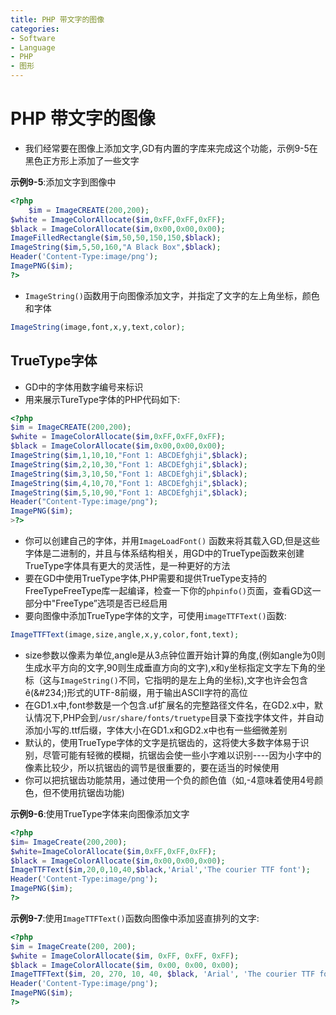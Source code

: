 ```yaml
---
title: PHP 带文字的图像
categories:
- Software
- Language
- PHP
- 图形
---
```

# PHP 带文字的图像

- 我们经常要在图像上添加文字,GD有内置的字库来完成这个功能，示例9-5在黑色正方形上添加了一些文字

**示例9-5**:添加文字到图像中

```php
<?php
    $im = ImageCREATE(200,200);
$white = ImageColorAllocate($im,0xFF,0xFF,0xFF);
$black = ImageColorAllocate($im,0x00,0x00,0x00);
ImageFilledRectangle($im,50,50,150,150,$black);
ImageString($im,5,50,160,"A Black Box",$black);
Header('Content-Type:image/png');
ImagePNG($im);
?>
```

- `ImageString()`函数用于向图像添加文字，并指定了文字的左上角坐标，颜色和字体

```php
ImageString(image,font,x,y,text,color);
```

## TrueType字体

- GD中的字体用数字编号来标识
- 用来展示TureType字体的PHP代码如下:

```php
<?php
$im = ImageCREATE(200,200);
$white = ImageColorAllocate($im,0xFF,0xFF,0xFF);
$black = ImageColorAllocate($im,0x00,0x00,0x00);
ImageString($im,1,10,10,"Font 1: ABCDEfghji",$black);
ImageString($im,2,10,30,"Font 1: ABCDEfghji",$black);
ImageString($im,3,10,50,"Font 1: ABCDEfghji",$black);
ImageString($im,4,10,70,"Font 1: ABCDEfghji",$black);
ImageString($im,5,10,90,"Font 1: ABCDEfghji",$black);
Header("Content-Type:image/png");
ImagePNG($im);
>?>
```

- 你可以创建自己的字体，并用`ImageLoadFont()`	函数来将其载入GD,但是这些字体是二进制的，并且与体系结构相关，用GD中的TrueType函数来创建TrueType字体具有更大的灵活性，是一种更好的方法
- 要在GD中使用TrueType字体,PHP需要和提供TrueType支持的FreeTypeFreeType库一起编译，检查一下你的`phpinfo()`页面，查看GD这一部分中"FreeType”选项是否已经启用
- 要向图像中添加TrueType字体的文字，可使用`imageTTFText()`函数:

```php
ImageTTFText(image,size,angle,x,y,color,font,text);
```

- size参数以像素为单位,angle是从3点钟位置开始计算的角度,(例如angle为0则生成水平方向的文字,90则生成垂直方向的文字),x和y坐标指定文字左下角的坐标（这与`ImageString()`不同，它指明的是左上角的坐标),文字也许会包含&#234;(\&\#234;)形式的UTF-8前缀，用于输出ASCII字符的高位
- 在GD1.x中,font参数是一个包含.uf扩展名的完整路径文件名，在GD2.x中，默认情况下,PHP会到`/usr/share/fonts/truetype`目录下查找字体文件，并自动添加小写的.ttf后缀，字体大小在GD1.x和GD2.x中也有一些细微差别
- 默认的，使用TrueType字体的文字是抗锯齿的，这将使大多数字体易于识别，尽管可能有轻微的模糊，抗锯齿会使一些小字难以识别----因为小字中的像素比较少，所以抗锯齿的调节是很重要的，要在适当的时候使用
- 你可以把抗锯齿功能禁用，通过使用一个负的颜色值（如,-4意味着使用4号颜色，但不使用抗锯齿功能)

**示例9-6**:使用TrueType字体来向图像添加文字

```php
<?php
$im= ImageCreate(200,200);
$white=ImageColorAllocate($im,0xFF,0xFF,0xFF);
$black = ImageColorAllocate($im,0x00,0x00,0x00);
ImageTTFText($im,20,0,10,40,$black,'Arial','The courier TTF font');
Header('Content-Type:image/png');
ImagePNG($im);
?>
```

**示例9-7**:使用`ImageTTFText()`函数向图像中添加竖直排列的文字:

```php
<?php
$im = ImageCreate(200, 200);
$white = ImageColorAllocate($im, 0xFF, 0xFF, 0xFF);
$black = ImageColorAllocate($im, 0x00, 0x00, 0x00);
ImageTTFText($im, 20, 270, 10, 40, $black, 'Arial', 'The courier TTF font');
Header('Content-Type:image/png');
ImagePNG($im);
?>
```

